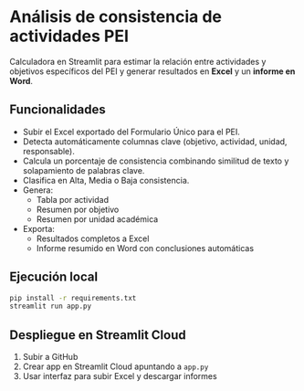 # Análisis de consistencia de actividades PEI

Calculadora en Streamlit para estimar la relación entre actividades y objetivos específicos del PEI y generar resultados en **Excel** y un **informe en Word**.

## Funcionalidades
- Subir el Excel exportado del Formulario Único para el PEI.
- Detecta automáticamente columnas clave (objetivo, actividad, unidad, responsable).
- Calcula un porcentaje de consistencia combinando similitud de texto y solapamiento de palabras clave.
- Clasifica en Alta, Media o Baja consistencia.
- Genera:
  - Tabla por actividad
  - Resumen por objetivo
  - Resumen por unidad académica
- Exporta:
  - Resultados completos a Excel
  - Informe resumido en Word con conclusiones automáticas

## Ejecución local
```bash
pip install -r requirements.txt
streamlit run app.py
```

## Despliegue en Streamlit Cloud
1. Subir a GitHub
2. Crear app en Streamlit Cloud apuntando a `app.py`
3. Usar interfaz para subir Excel y descargar informes

